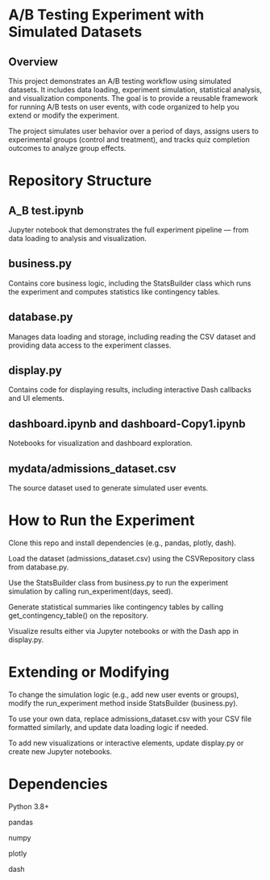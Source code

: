 # A/B Testing Experiment with Simulated Datasets
## Overview
This project demonstrates an A/B testing workflow using simulated datasets. It includes data loading, experiment simulation, statistical analysis, and visualization components. The goal is to provide a reusable framework for running A/B tests on user events, with code organized to help you extend or modify the experiment.

The project simulates user behavior over a period of days, assigns users to experimental groups (control and treatment), and tracks quiz completion outcomes to analyze group effects.

# Repository Structure
## A_B test.ipynb
Jupyter notebook that demonstrates the full experiment pipeline — from data loading to analysis and visualization.

## business.py
Contains core business logic, including the StatsBuilder class which runs the experiment and computes statistics like contingency tables.

## database.py
Manages data loading and storage, including reading the CSV dataset and providing data access to the experiment classes.

## display.py
Contains code for displaying results, including interactive Dash callbacks and UI elements.

## dashboard.ipynb and dashboard-Copy1.ipynb
Notebooks for visualization and dashboard exploration.

## mydata/admissions_dataset.csv
The source dataset used to generate simulated user events.

# How to Run the Experiment
Clone this repo and install dependencies (e.g., pandas, plotly, dash).

Load the dataset (admissions_dataset.csv) using the CSVRepository class from database.py.

Use the StatsBuilder class from business.py to run the experiment simulation by calling run_experiment(days, seed).

Generate statistical summaries like contingency tables by calling get_contingency_table() on the repository.

Visualize results either via Jupyter notebooks or with the Dash app in display.py.

# Extending or Modifying
To change the simulation logic (e.g., add new user events or groups), modify the run_experiment method inside StatsBuilder (business.py).

To use your own data, replace admissions_dataset.csv with your CSV file formatted similarly, and update data loading logic if needed.

To add new visualizations or interactive elements, update display.py or create new Jupyter notebooks.

# Dependencies
Python 3.8+

pandas

numpy

plotly

dash
